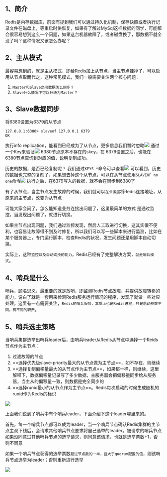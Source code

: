 
## 1、简介

Redis是内存数据库，前面有提到我们可以通过持久化机制，保存快照或者执行记录文件在磁盘上，等重启时供恢复，如果有了解过MySql这样数据的同学，可能都会很容易想到这么一个问题，如果这台机器故障了，或者磁盘换了，那数据不就全没了吗？这种情况又该怎么办呢？

## 2、主从模式

最容易想到的，就是主从模式，即给Redis加上从节点，当主节点挂掉了，可以启用从节点取而代之，这种常见模式，我们一般需要关注两个核心问题：
1. `Master和Slave之间数据怎么同步？`
2. `Slave什么情况下可以升级为Master？`

## 3、Slave数据同步

将6380设置为6379的从节点
```shell
127.0.0.1:6380> slaveof 127.0.0.1 6379
OK
```

执行info replication，能看到已经成为了从节点，更多信息我们暂时忽略![](https://image-for.oss-cn-guangzhou.aliyuncs.com/for-obsidian/Java_Study/2_%E5%AD%A6%E4%B9%A0%E7%AC%94%E8%AE%B0/1_Java%E8%AF%AD%E8%A8%80%E6%A0%B8%E5%BF%83/1_Java%E5%9F%BA%E7%A1%80/1_Java%E5%A4%8D%E4%B9%A0%E7%AC%94%E8%AE%B0/Pasted%20image%2020231116113725.png)
通过一个Key来验证![](https://image-for.oss-cn-guangzhou.aliyuncs.com/for-obsidian/Java_Study/2_%E5%AD%A6%E4%B9%A0%E7%AC%94%E8%AE%B0/1_Java%E8%AF%AD%E8%A8%80%E6%A0%B8%E5%BF%83/1_Java%E5%9F%BA%E7%A1%80/1_Java%E5%A4%8D%E4%B9%A0%E7%AC%94%E8%AE%B0/Pasted%20image%2020231116113738.png)
6380节点原本不存在的skey，在 6379设置之后，也能在6380节点查询到对应的值，说明复制成功。

历史的数据，是否已经复制呢？
我们通过`KEYS *`命令可以查看![](https://image-for.oss-cn-guangzhou.aliyuncs.com/for-obsidian/Java_Study/2_%E5%AD%A6%E4%B9%A0%E7%AC%94%E8%AE%B0/1_Java%E8%AF%AD%E8%A8%80%E6%A0%B8%E5%BF%83/1_Java%E5%9F%BA%E7%A1%80/1_Java%E5%A4%8D%E4%B9%A0%E7%AC%94%E8%AE%B0/Pasted%20image%2020231116113837.png)
可以看到，历史的数据也完整的复刻了，如果想去掉这个从节点，可以在从节点使用`SLAVEOF no one`命令![](https://image-for.oss-cn-guangzhou.aliyuncs.com/for-obsidian/Java_Study/2_%E5%AD%A6%E4%B9%A0%E7%AC%94%E8%AE%B0/1_Java%E8%AF%AD%E8%A8%80%E6%A0%B8%E5%BF%83/1_Java%E5%9F%BA%E7%A1%80/1_Java%E5%A4%8D%E4%B9%A0%E7%AC%94%E8%AE%B0/Pasted%20image%2020231116113933.png)
执行之后，在6379写入的数据，就不会在同步到6380了

有了从节点，当主节点发生故障的时候，我们就可以`在业务层`将Redis连接地址，从原来的主节点，改变为从节点

可能大家会问了，怎么能知道业务连接出问题了，这里最简单的方式 是通过监控，当发现出问题了，就进行切换。

如果主节点出现问题，我们通过监控发现，然后人工取进行切换，这其实很不便利，也容易让故障得不到及时修复，所以我们可以写一些脚本来进行监测，比如在某个服务器上，专门运行脚本，检查Redis的状况，发生问题还是用脚本自动切换。

实际上，这种`监控以及自动切换的能力`，Redis已经有了完整解决方案，`就是哨兵模式`。
## 4、哨兵是什么

哨兵，顾名思义，最重要的就是放哨，即监测Redis节点故障、并提供故障转移的能力。说白了就是一套用来检测Redis服务运行情况的程序，发现了就做一些对应处理，这里有一点需要关注，`Redis的哨兵服务，本质上也是Redis进程，只是启动参数不同，有不同的职责`。
## 5、哨兵选主策略

当哨兵集群选举出哨兵leader后，由哨兵leader从Redis从节点中选择一个Reids节点作为主节点：

1. 过滤故障的节点
2. ==选择优先级slave-priority最大的从节点做为主节点==，如不存在，则继续
3. ==选择复制偏移量最大的从节点作为主节点==，如果都一样，则继续，这里解释下，数据偏移量记录写了多少数据，主服务器会把偏移量同步给从服务器，当主从的偏移量一致，则数据是完全同步的
4. ==选择runid最小的从节点作为主节点==。Redis每次启动的时候生成随机的runid作为Redis的标识

![](https://image-for.oss-cn-guangzhou.aliyuncs.com/for-obsidian/Java_Study/2_%E5%AD%A6%E4%B9%A0%E7%AC%94%E8%AE%B0/1_Java%E8%AF%AD%E8%A8%80%E6%A0%B8%E5%BF%83/1_Java%E5%9F%BA%E7%A1%80/1_Java%E5%A4%8D%E4%B9%A0%E7%AC%94%E8%AE%B0/Pasted%20image%2020231116114701.png)

上面我们说到了哨兵中有个哨兵leader，下面介绍下这个leader哪里来的。

首先，每一个哨兵节点都可以成为leader，当一个哨兵节点确认Redis集群的主节点主观下线后，会请求其他哨兵节点要求将自己选举的leader。被请求的哨兵节点如果没同意过其他哨兵节点的选举请求，则同意该请求，也就是选举票数+1，否则不同意

如果一个哨兵节点获得的选举票数`超过节点数的一半，且大于quorum配置的值`，则该哨兵节点选举为leader；否则重新进行选举

![](https://image-for.oss-cn-guangzhou.aliyuncs.com/for-obsidian/Java_Study/2_%E5%AD%A6%E4%B9%A0%E7%AC%94%E8%AE%B0/1_Java%E8%AF%AD%E8%A8%80%E6%A0%B8%E5%BF%83/1_Java%E5%9F%BA%E7%A1%80/1_Java%E5%A4%8D%E4%B9%A0%E7%AC%94%E8%AE%B0/Pasted%20image%2020231116115000.png)